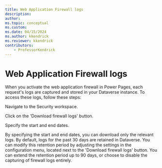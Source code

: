 ```yaml
---
title: Web Application Firewall logs
description: 
author: 
ms.topic: conceptual
ms.custom: 
ms.date: 04/15/2024
ms.author: kkendrick
ms.reviewer: kkendrick
contributors:
    - ProfessorKendrick
---
```

# Web Application Firewall logs

When you activate the web application firewall in Power Pages, each request's logs are captured and stored in your Dataverse instance. To access these logs, follow these steps: 

Navigate to the Security workspace. 

Click on the 'Download firewall logs' button. 

Specify the start and end dates. 

By specifying the start and end dates, you can download only the relevant logs. By default, logs for the past 30 days are retained in Dataverse. You can modify this retention period by adjusting the settings in the configuration menu, located next to the 'Download firewall logs' button. You can extend the retention period up to 90 days, or choose to disable the capturing of firewall logs entirely. 